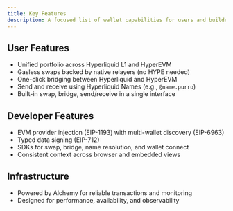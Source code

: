 ```yaml
---
title: Key Features
description: A focused list of wallet capabilities for users and builders.
---
```


## User Features
- Unified portfolio across Hyperliquid L1 and HyperEVM
- Gasless swaps backed by native relayers (no HYPE needed)
- One-click bridging between Hyperliquid and HyperEVM
- Send and receive using Hyperliquid Names (e.g., `@name.purro`)
- Built-in swap, bridge, send/receive in a single interface

## Developer Features
- EVM provider injection (EIP-1193) with multi-wallet discovery (EIP-6963)
- Typed data signing (EIP-712)
- SDKs for swap, bridge, name resolution, and wallet connect
- Consistent context across browser and embedded views

## Infrastructure
- Powered by Alchemy for reliable transactions and monitoring
- Designed for performance, availability, and observability 
